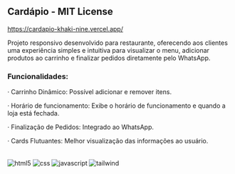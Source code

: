

## Cardápio - MIT License
 
https://cardapio-khaki-nine.vercel.app/

Projeto responsivo desenvolvido para restaurante, oferecendo aos clientes uma experiência simples e intuitiva para visualizar o menu, adicionar produtos ao carrinho e finalizar pedidos diretamente pelo WhatsApp.</br>


### Funcionalidades:
<div>
<p>· Carrinho Dinâmico: Possível adicionar e remover itens.</p>
<p>· Horário de funcionamento: Exibe o horário de funcionamento e quando a loja está fechada.</p>
<p>· Finalização de Pedidos: Integrado ao WhatsApp.</p>
<p>· Cards Flutuantes: Melhor visualização das informações ao usuário.</p>
</div></br>


<div style="display: inline_block">
    <img align="center" alt="html5" src="https://img.shields.io/badge/HTML-E34F26?style=for-the-badge&logo=html5&logoColor=white" />
    <img align="center" alt="css" src="https://img.shields.io/badge/CSS3-1572B6?&style=for-the-badge&logo=css3&logoColor=white" />
    <img align="center" alt="javascript" src="https://img.shields.io/badge/JavaScript-F7DF1E?style=for-the-badge&logo=javascript&logoColor=black" />
    <img align="center" alt="tailwind" src="https://img.shields.io/badge/Tailwind_CSS-38B2AC?style=for-the-badge&logo=tailwind-css&logoColor=white" />
</div>
